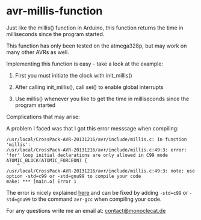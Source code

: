 # avr-millis-function
Just like the millis() function in Arduino, this function returns 
the time in milliseconds since the program started.

This function has only been tested on the atmega328p, but may work on many other AVRs as well.

Implementing this function is easy - take a look at the example:

1) First you must initiate the clock with init_millis()

2) After calling init_millis(), call sei() to enable global interrupts

3) Use millis() whenever you like to get the time in milliseconds since the program started

Complications that may arise:

A problem I faced was that I got this error messsage when compiling:

    /usr/local/CrossPack-AVR-20131216/avr/include/millis.c: In function 'millis':
    /usr/local/CrossPack-AVR-20131216/avr/include/millis.c:49:3: error: 'for' loop initial declarations are only allowed in C99 mode
    ATOMIC_BLOCK(ATOMIC_FORCEON) {
        ^
    /usr/local/CrossPack-AVR-20131216/avr/include/millis.c:49:3: note: use option -std=c99 or -std=gnu99 to compile your code
    make: *** [main.o] Error 1

The error is nicely explained [here](http://cboard.cprogramming.com/c-programming/162799-what-c99-mode.html) and can be fixed by 
adding <code>-std=c99</code> or <code>-std=gnu99</code> to the command <code>avr-gcc</code> when compiling your code.

For any questions write me an email at: contact@monoclecat.de
